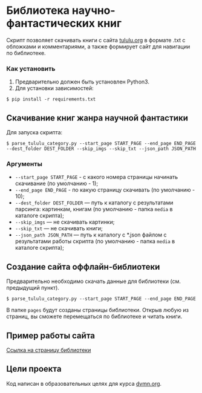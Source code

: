 # Библиотека научно-фантастических книг

Скрипт позволяет скачивать книги с сайта [tululu.org](https://tululu.org/) в формате .txt с обложками и комментариями, а также формирует сайт для навигации по библиотеке.

### Как установить

1. Предварительно должен быть установлен Python3.
2. Для установки зависимостей:
```console
$ pip install -r requirements.txt
```


## Скачивание книг жанра научной фантастики
Для запуска скрипта:
```console
$ parse_tululu_category.py --start_page START_PAGE --end_page END_PAGE --dest_folder DEST_FOLDER --skip_imgs --skip_txt --json_path JSON_PATH
```

### Аргументы
- `--start_page START_PAGE` - с какого номера страницы начинать скачивание (по умолчанию - 1);
- `--end_page END_PAGE` - по какую страницу скачивать (по умолчанию - 10);
- `--dest_folder DEST_FOLDER` — путь к каталогу с результатами парсинга: картинкам, книгам (по умолчанию - папка `media` в каталоге скрипта);
- `--skip_imgs` — не скачивать картинки;
- `--skip_txt` — не скачивать книги;
- `--json_path JSON_PATH` — путь к каталогу с *.json файлом с результатами работы скрипта (по умолчанию - папка `media` в каталоге скрипта);


## Создание сайта оффлайн-библиотеки
Предварительно необходимо скачать данные для библиотеки (см. предыдущий пункт).
```console
$ parse_tululu_category.py --start_page START_PAGE --end_page END_PAGE
```
В папке `pages` будут созданы страницы библиотеки. Открыв любую из страниц, вы сможете перемещаться по библиотеке и читать книги.

## Пример работы сайта
[Ссылка на страницу библиотеки](https://dmitry-zharinov.github.io/books-library-parser/pages/index1.html)

## Цели проекта

Код написан в образовательных целях для курса [dvmn.org](https://dvmn.org/).